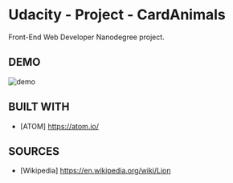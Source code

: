 # Udacity - Project - CardAnimals

Front-End Web Developer Nanodegree project.

## DEMO

![demo](https://github.com/IgorRussi/Udacity---Project-CardAnimals/blob/master/DemoView.JPG)

## BUILT WITH

* [ATOM] https://atom.io/

## SOURCES
* [Wikipedia] https://en.wikipedia.org/wiki/Lion
